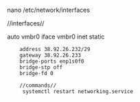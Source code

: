 


 nano /etc/network/interfaces
 
 //interfaces//
 
auto vmbr0
iface vmbr0 inet static

        address 38.92.26.232/29
        gateway 38.92.26.233
        bridge-ports enp1s0f0
        bridge-stp off
        bridge-fd 0

        //commands//
         systemctl restart networking.service
